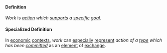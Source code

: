 #### Definition

*Work* is *[action](https://github.com/gcassel/Modular-Organization-Terminology/blob/master/terms/act.md) which [supports](https://github.com/gcassel/Modular-Organization-Terminology/blob/master/terms/support.md) a [specific](https://github.com/gcassel/Modular-Organization-Terminology/blob/master/terms/specific.md) [goal](https://github.com/gcassel/Modular-Organization-Terminology/blob/master/terms/goal.md)*.
		
#### Specialized Definition

In [economic](https://github.com/gcassel/Modular-Organization-Terminology/blob/master/terms/economy.md) [contexts](https://github.com/gcassel/Modular-Organization-Terminology/blob/master/terms/context.md), *work* can [especially](https://github.com/gcassel/Modular-Organization-Terminology/blob/master/terms/specialize.md) [represent](https://github.com/gcassel/Modular-Organization-Terminology/blob/master/terms/represent.md) *action of a [type](https://github.com/gcassel/Modular-Organization-Terminology/blob/master/terms/type.md) which has been [committed](https://github.com/gcassel/Modular-Organization-Terminology/blob/master/terms/commit.md)* as an [element](https://github.com/gcassel/Modular-Organization-Terminology/blob/master/terms/element.md) of [exchange](https://github.com/gcassel/Modular-Organization-Terminology/blob/master/terms/exchange.md).
